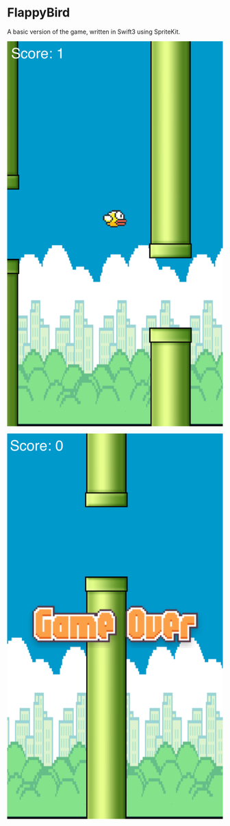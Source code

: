 # FlappyBird
A basic version of the game, written in Swift3 using SpriteKit.

![Alt text](https://github.com/gergelymor/FlappyBird/blob/master/IMG1.PNG?raw=true)

![Alt text](https://github.com/gergelymor/FlappyBird/blob/master/IMG2.PNG?raw=true)

